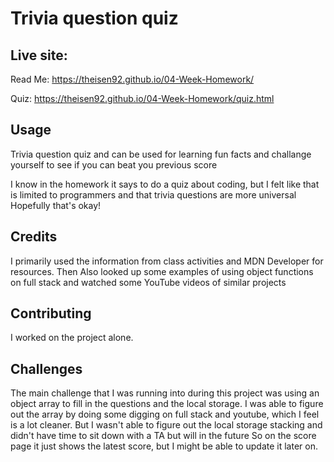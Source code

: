 # Trivia question quiz

## Live site:

Read Me:
https://theisen92.github.io/04-Week-Homework/

Quiz:
https://theisen92.github.io/04-Week-Homework/quiz.html

## Usage

Trivia question quiz and can be used for learning fun facts and challange yourself to see if you can beat you previous score

I know in the homework it says to do a quiz about coding, but I felt like that is limited to programmers and that trivia questions are more universal
Hopefully that's okay!

## Credits

I primarily used the information from class activities and MDN Developer for resources. Then Also looked up some examples of using object functions on full stack and watched some YouTube videos of similar projects

## Contributing

I worked on the project alone.

## Challenges

The main challenge that I was running into during this project was using an object array to fill in the questions and the local storage.
I was able to figure out the array by doing some digging on full stack and youtube, which I feel is a lot cleaner.
But I wasn't able to figure out the local storage stacking and didn't have time to sit down with a TA but will in the future
So on the score page it just shows the latest score, but I might be able to update it later on.
